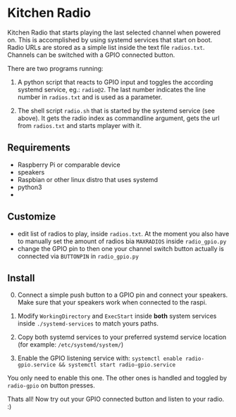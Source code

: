 # Kitchen Radio

Kitchen Radio that starts playing the last selected channel when powered on. This is accomplished by using systemd services that start on boot. Radio URLs are stored as a simple list inside the text file `radios.txt`.
Channels can be switched with a GPIO connected button.

There are two programs running:
  1. A python script that reacts to GPIO input and toggles the according systemd service, eg.: `radio@2`. The last number indicates the line number in `radios.txt` and is used as a parameter.

  2. The shell script `radio.sh` that is started by the systemd service (see above). It gets the radio index as commandline argument, gets the url from `radios.txt` and starts mplayer with it.


## Requirements
- Raspberry Pi or comparable device
- speakers
- Raspbian or other linux distro that uses systemd
- python3
-

## Customize

- edit list of radios to play, inside `radios.txt`. At the moment you also have to manually set the amount of radios bia `MAXRADIOS` inside `radio_gpio.py`
- change the GPIO pin to then one your channel switch button actually is connected via `BUTTONPIN` in `radio_gpio.py`


## Install

0. Connect a simple push button to a GPIO pin and connect your speakers. Make sure that your speakers work when connected to the raspi.

1. Modify `WorkingDirectory` and `ExecStart` inside **both** system services inside `./systemd-services` to match yours paths.

2. Copy both systemd services to your preferred systemd service location (for example: `/etc/systemd/system/`)

3. Enable the GPIO listening service with: `systemctl enable radio-gpio.service && systemctl start radio-gpio.service`
  
You only need to enable this one. The other ones is handled and toggled by `radio-gpio` on button presses.

Thats all! Now try out your GPIO connected button and listen to your radio. :)
